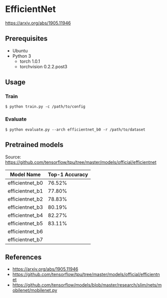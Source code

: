 # EfficientNet

https://arxiv.org/abs/1905.11946

## Prerequisites

- Ubuntu
- Python 3
  - torch 1.0.1
  - torchvision 0.2.2.post3

## Usage

### Train

```shell
$ python train.py -c /path/to/config
```

### Evaluate

```shell
$ python evaluate.py --arch efficientnet_b0 -r /path/to/dataset
```

## Pretrained models

Source: https://github.com/tensorflow/tpu/tree/master/models/official/efficientnet

| Model Name | Top-1 Accuracy |
| ------ | ------ |
| efficientnet_b0 | 76.52% |
| efficientnet_b1 | 77.80% |
| efficientnet_b2 | 78.83% |
| efficientnet_b3 | 80.19% |
| efficientnet_b4 | 82.27% |
| efficientnet_b5 | 83.11% |
| efficientnet_b6 |  |
| efficientnet_b7 |  |

## References

- https://arxiv.org/abs/1905.11946
- https://github.com/tensorflow/tpu/tree/master/models/official/efficientnet
- https://github.com/tensorflow/models/blob/master/research/slim/nets/mobilenet/mobilenet.py
